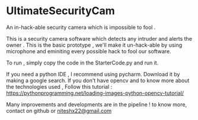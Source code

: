 # UltimateSecurityCam
An in-hack-able security camera which is impossible to fool .

This is a security camera software which detects any intruder and alerts the owner .
This is the basic prototype , we'll make it un-hack-able by using microphone and eminiting every possible hack to fool our software.

To run , simply copy the code in the StarterCode.py and run it.

If you need a python IDE , I recommend using pycharm. Download it by making a google search.
If you don't have opencv and to know more about the technologies used , Follow this tutorial : https://pythonprogramming.net/loading-images-python-opencv-tutorial/

Many improvements and developments are in the pipeline ! to know more, contact on github or niteshx22@gmail.com
